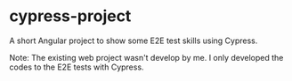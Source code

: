 # cypress-project
A short Angular project to show some E2E test skills using Cypress.

Note: The existing web project wasn't develop by me. I only developed the codes to the E2E tests with Cypress.
